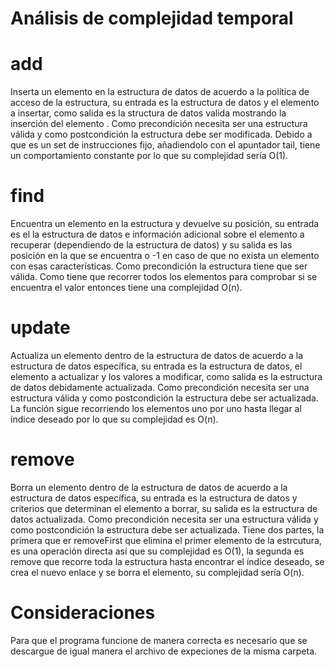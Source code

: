 # Análisis de complejidad temporal

# add
Inserta un elemento en la estructura de datos de acuerdo a la política de acceso de la estructura, su entrada es la estructura de datos y el elemento a insertar, como salida es la structura de datos valida mostrando la inserción del elemento . Como precondición necesita ser una estructura válida y como postcondición la estructura debe ser modificada. Debido a que es un set de instrucciones fijo, añadiendolo con el apuntador tail, tiene un comportamiento constante por lo que su complejidad sería O(1).

# find
Encuentra un elemento en la estructura y devuelve su posición, su entrada es el la estructura de datos e información adicional sobre el elemento a recuperar (dependiendo de la estructura de datos) y su salida es las posición en la que se encuentra o -1 en caso de que no exista un elemento con esas características. Como precondición la estructura tiene que ser válida. Como tiene que recorrer todos los elementos para comprobar si se encuentra el valor entonces tiene una complejidad O(n).

# update
Actualiza un elemento dentro de la estructura de datos de acuerdo a la estructura de datos específica, su entrada es la estructura de datos, el elemento a actualizar y los valores a modificar, como salida es la estructura de datos debidamente actualizada. Como precondición necesita ser una estructura válida y como postcondición la estructura debe ser actualizada. La función sigue recorriendo los elementos uno por uno hasta llegar al índice deseado por lo que su complejidad es O(n).

# remove
Borra un elemento dentro de la estructura de datos de acuerdo a la estructura de datos específica, su entrada es la estructura de datos y criterios que determinan el elemento a borrar, su salida es la estructura de datos actualizada. Como precondición necesita ser una estructura válida y como postcondición la estructura debe ser actualizada. Tiene dos partes, la primera que er removeFirst que elimina el primer elemento de la estrcutura, es una operación directa así que su complejidad es O(1), la segunda es remove que recorre toda la estructura hasta encontrar el índice deseado, se crea el nuevo enlace y se borra el elemento, su complejidad sería O(n).

# Consideraciones
Para que el programa funcione de manera correcta es necesario que se descargue de igual manera el archivo de expeciones de la misma carpeta.
